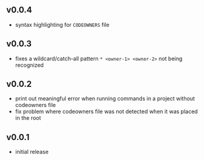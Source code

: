 ## v0.0.4
- syntax highlighting for `CODEOWNERS` file

## v0.0.3

- fixes a wildcard/catch-all pattern `* <owner-1> <owner-2>` not being recognized

## v0.0.2

- print out meaningful error when running commands in a project without codeowners file
- fix problem where codeowners file was not detected when it was placed in the root

## v0.0.1

- initial release
